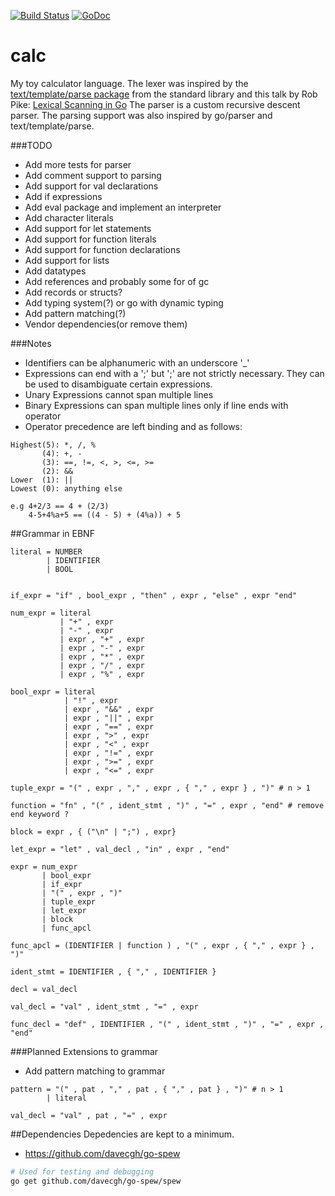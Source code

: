 [![Build Status](https://travis-ci.org/jonfk/calc.svg)](https://travis-ci.org/jonfk/calc)
[![GoDoc](https://godoc.org/github.com/jonfk/calc?status.svg)](http://godoc.org/github.com/jonfk/calc)

calc
====

My toy calculator language. The lexer was inspired by the
[text/template/parse package](http://golang.org/pkg/text/template/parse/)
from the standard library and this talk by Rob Pike:
[Lexical Scanning in Go](https://www.youtube.com/watch?v=HxaD_trXwRE)
The parser is a custom recursive descent parser. The parsing support was
also inspired by go/parser and text/template/parse.

###TODO
- Add more tests for parser
- Add comment support to parsing
- Add support for val declarations
- Add if expressions
- Add eval package and implement an interpreter
- Add character literals
- Add support for let statements
- Add support for function literals
- Add support for function declarations
- Add support for lists
- Add datatypes
- Add references and probably some for of gc
- Add records or structs?
- Add typing system(?) or go with dynamic typing
- Add pattern matching(?)
- Vendor dependencies(or remove them)

###Notes
- Identifiers can be alphanumeric with an underscore '_'
- Expressions can end with a ';' but ';' are not strictly necessary. They can be used
to disambiguate certain expressions.
- Unary Expressions cannot span multiple lines
- Binary Expressions can span multiple lines only if line ends with operator
- Operator precedence are left binding and as follows:

```
Highest(5): *, /, %
       (4): +, -
       (3): ==, !=, <, >, <=, >=
       (2): &&
Lower  (1): ||
Lowest (0): anything else

e.g 4+2/3 == 4 + (2/3)
    4-5+4%a+5 == ((4 - 5) + (4%a)) + 5
```

##Grammar in EBNF

    literal = NUMBER
            | IDENTIFIER
            | BOOL


    if_expr = "if" , bool_expr , "then" , expr , "else" , expr "end"

    num_expr = literal
               | "+" , expr
               | "-" , expr
               | expr , "+" , expr
               | expr , "-" , expr
               | expr , "*" , expr
               | expr , "/" , expr
               | expr , "%" , expr

    bool_expr = literal
                | "!" , expr
                | expr , "&&" , expr
                | expr , "||" , expr
                | expr , "==" , expr
                | expr , ">" , expr
                | expr , "<" , expr
                | expr , "!=" , expr
                | expr , ">=" , expr
                | expr , "<=" , expr

    tuple_expr = "(" , expr , "," , expr , { "," , expr } , ")" # n > 1

    function = "fn" , "(" , ident_stmt , ")" , "=" , expr , "end" # remove end keyword ?

    block = expr , { ("\n" | ";") , expr}

    let_expr = "let" , val_decl , "in" , expr , "end"

    expr = num_expr
           | bool_expr
           | if_expr
           | "(" , expr , ")"
           | tuple_expr
           | let_expr
           | block
           | func_apcl

    func_apcl = (IDENTIFIER | function ) , "(" , expr , { "," , expr } , ")"

    ident_stmt = IDENTIFIER , { "," , IDENTIFIER }

    decl = val_decl

    val_decl = "val" , ident_stmt , "=" , expr

    func_decl = "def" , IDENTIFIER , "(" , ident_stmt , ")" , "=" , expr , "end"


###Planned Extensions to grammar
- Add pattern matching to grammar
```
pattern = "(" , pat , "," , pat , { "," , pat } , ")" # n > 1
        | literal

val_decl = "val" , pat , "=" , expr
```

##Dependencies
Depedencies are kept to a minimum.
- https://github.com/davecgh/go-spew
```bash
# Used for testing and debugging
go get github.com/davecgh/go-spew/spew
```